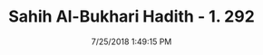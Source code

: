 ---
title        : "Sahih Al-Bukhari Hadith - 1. 292"
date         : 7/25/2018 1:49:15 PM
draft        : false
type         : "hadith"
layout       : "hadith"
BookCode     : "SHB"
VolumeNumber : "1"
HadithNumber : "292"
categories  :  ["Ghusl-Washing away a woman's discharge"]
tags  :  ["Ubai bin Kab"]
---
